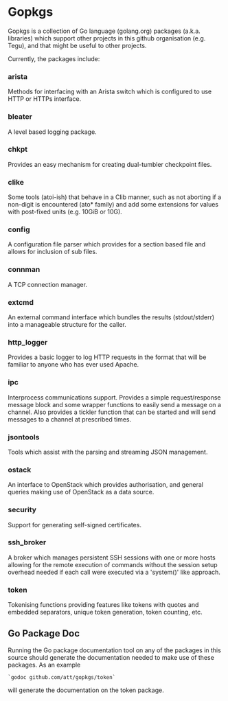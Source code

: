 
Gopkgs
======

Gopkgs is a collection of Go language (golang.org) packages (a.k.a. libraries) which
support other projects in this github organisation (e.g. Tegu), and that might be useful
to other projects.

Currently, the packages include:

###	arista  
Methods for interfacing with an Arista switch which is configured to use HTTP or HTTPs
interface.

###	bleater  
A level based logging package.

###	chkpt  
Provides an easy mechanism for creating dual-tumbler checkpoint files.

###	clike  
Some tools (atoi-ish) that behave in a Clib manner, such as not aborting if a
non-digit is encountered (ato* family) and add some extensions for
values with post-fixed units (e.g. 10GiB or 10G).

###	config  
A configuration file parser which provides for a section based file
and allows for inclusion of sub files.

###	connman  
A TCP connection manager.

###	extcmd  
An external command interface which bundles the results (stdout/stderr)
into a manageable structure for the caller.

###	http_logger  
Provides a basic logger to log HTTP requests in the format that will be familiar
to anyone who has ever used Apache.

###	ipc  
Interprocess communications support.  Provides a simple request/response message block
and some wrapper functions to easily send a message on a channel.
Also provides a tickler function that can be started and will send messages to a channel
at prescribed times.

###	jsontools  
Tools which assist with the parsing and streaming JSON management.

###	ostack  
An interface to OpenStack which provides authorisation, and general queries making use
of OpenStack as a data source.

###	security  
Support for generating self-signed certificates.

###	ssh_broker  
A broker which manages persistent SSH sessions with one or more hosts allowing for the
remote execution of commands without the session setup overhead needed if each call were
executed via a 'system()' like approach.

###	token  
Tokenising functions providing features like tokens with quotes
and embedded separators, unique token generation, token counting,
etc.


Go Package Doc
--------------
Running the Go package documentation tool on any of the packages in this source should
generate the documentation needed to make use of these packages.  As an example

	`godoc github.com/att/gopkgs/token`

will generate the documentation on the token package.
